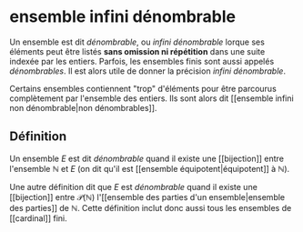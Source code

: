 # ensemble infini dénombrable
Un ensemble est dit _dénombrable_, ou _infini dénombrable_ lorque ses éléments peut être listés **sans omission ni répétition** dans une suite indexée par les entiers.
Parfois, les ensembles finis sont aussi appelés _dénombrables_. Il est alors utile de donner la précision _infini dénombrable_.

Certains ensembles contiennent "trop" d'éléments pour être parcourus complètement par l'ensemble des entiers. Ils sont alors dit [[ensemble infini non dénombrable|non dénombrables]].

## Définition

Un ensemble $E$ est dit _dénombrable_ quand il existe une [[bijection]] entre l'ensemble $\mathbb N$ et $E$ (on dit qu'il est [[ensemble équipotent|équipotent]] à $\mathbb N$).

Une autre définition dit que $E$ est _dénombrable_ quand il existe une [[bijection]] entre $\mathscr P(\mathbb N)$ l'[[ensemble des parties d'un ensemble|ensemble des parties]] de $\mathbb N$. Cette définition inclut donc aussi tous les ensembles de [[cardinal]] fini.
